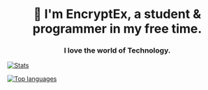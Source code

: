 <h1 align="center">👋 I'm EncryptEx, a student & programmer in my free time.</h1>
<h3 align="center">I love the world of Technology.</h3>

<!-- ![Metrics](https://metrics.lecoq.io/EncryptEx?template=classic&isocalendar=1&achievements=1&lines=1&traffic=1&activity=1&notable=1&isocalendar.duration=half-year&activity.limit=5&activity.load=300&activity.days=14&activity.visibility=all&activity.timestamps=false&activity.filter=all&achievements.threshold=C&achievements.secrets=true&achievements.display=detailed&achievements.limit=0&notable.from=organization&notable.repositories=false&notable.indepth=false&notable.types=commit&config.timezone=Europe/Madrid) -->

[![Stats](https://github-readme-stats.vercel.app/api?username=EncryptEx&show_icons=true&theme=transparent&count_private=true)](https://github.com/EncryptEx)


[![Top languages](https://github-readme-stats.vercel.app/api/top-langs/?username=encryptex&hide=shaderlab,Jupyter%20Notebook,hlsl&layout=compact&theme=transparent)](https://github.com/EncryptEx)

